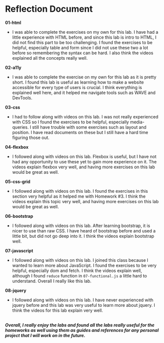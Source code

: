 # Reflection Document

**01-html**

- I was able to complete the exercises on my own for this lab. I have had a little experience with HTML before, and since this lab is intro to HTML, I did not find this part to be too challenging. I found the exercises to be helpful, especially table and form since I did not use these two a lot before so remembering the syntax can be hard. I also think the videos explained all the concepts really well.

**02-a11y**

- I was able to complete the exercise on my own for this lab as it is pretty short. I found this lab is useful as learning how to make a website accessible for every type of users is crucial. I think everything is explained well here, and it helped me navigate tools such as WAVE and DevTools.

**03-css**

- I had to follow along with videos on this lab. I was not really experienced with CSS so I found the exercises to be helpful, especially media-queries. I still have trouble with some exercises such as layout and position. I have read documents on these but I still have a hard time figuring those out.

**04-flexbox**

- I followed along with videos on this lab. Flexbox is useful, but I have not had any opportunity to use these yet to gain more experience on it. The videos explain flexbox very well, and having more exercises on this lab would be great as well.

**05-css-grid**

- I followed along with videos on this lab. I found the exercises in this section very helpful as it helped me with Homework #3. I think the videos explain this topic very well, and having more exercises on this lab would be great as well.

**06-bootstrap**

- I followed along with videos on this lab. After learning bootstrap, it is nicer to use than raw CSS. I have heard of bootstrap before and used a little bit, but did not go deep into it. I think the videos explain bootstrap well.

**07-javascript**

- I followed along with videos on this lab. I joined this class because I wanted to learn more about JavaScript. I found the exercises to be very helpful, especially dom and fetch. I think the videos explain well, although I found `reduce` function in `07-functional.js` a little hard to understand. Overall I really like this lab.

**08-jquery**

- I followed along with videos on this lab. I have never experienced with jquery before and this lab was very useful to learn more about jquery. I think the videos for this lab explain very well.<br><br>

**_Overall, I really enjoy the labs and found all the labs really useful for the homeworks as well using them as guides and references for any personal project that I will work on in the future._**
